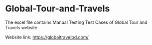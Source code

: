 # Global-Tour-and-Travels

The excel file contains Manual Testing Test Cases of Global Tour and Travels website

Website link: https://globaltravelbd.com/

